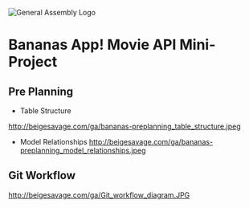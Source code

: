 ![General Assembly Logo](http://i.imgur.com/ke8USTq.png)

# Bananas App!  Movie API Mini-Project

## Pre Planning
- Table Structure

http://beigesavage.com/ga/bananas-preplanning_table_structure.jpeg

- Model Relationships
http://beigesavage.com/ga/bananas-preplanning_model_relationships.jpeg

## Git Workflow
http://beigesavage.com/ga/Git_workflow_diagram.JPG
